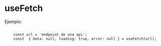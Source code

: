 # useFetch

Ejemplo:

```

    const url = 'endpoint de una api';
    const  { data: null, loading: true, error: null } = useFetch(url);

```